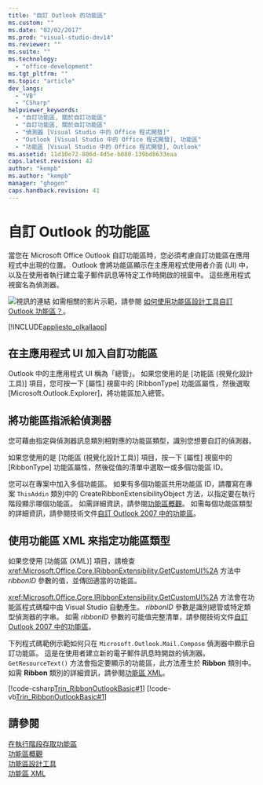 ```yaml
---
title: "自訂 Outlook 的功能區"
ms.custom: ""
ms.date: "02/02/2017"
ms.prod: "visual-studio-dev14"
ms.reviewer: ""
ms.suite: ""
ms.technology: 
  - "office-development"
ms.tgt_pltfrm: ""
ms.topic: "article"
dev_langs: 
  - "VB"
  - "CSharp"
helpviewer_keywords: 
  - "自訂功能區, 關於自訂功能區"
  - "自訂功能區, 關於自訂功能區"
  - "偵測器 [Visual Studio 中的 Office 程式開發]"
  - "Outlook [Visual Studio 中的 Office 程式開發], 功能區"
  - "功能區 [Visual Studio 中的 Office 程式開發], Outlook"
ms.assetid: 11d10e72-806d-4d5e-b080-139bd8633eaa
caps.latest.revision: 42
author: "kempb"
ms.author: "kempb"
manager: "ghogen"
caps.handback.revision: 41
---
```

# 自訂 Outlook 的功能區
  當您在 Microsoft Office Outlook 自訂功能區時，您必須考慮自訂功能區在應用程式中出現的位置。  Outlook 會將功能區顯示在主應用程式使用者介面 \(UI\) 中，以及在使用者執行建立電子郵件訊息等特定工作時開啟的視窗中。  這些應用程式視窗名為偵測器。  
  
 ![視訊的連結](~/docs/data-tools/media/playvideo.gif "視訊的連結") 如需相關的影片示範，請參閱 [如何使用功能區設計工具自訂 Outlook 功能區？](http://go.microsoft.com/fwlink/?LinkID=130312)。  
  
 [!INCLUDE[appliesto_olkallapp](../vsto/includes/appliesto-olkallapp-md.md)]  
  
## 在主應用程式 UI 加入自訂功能區  
 Outlook 中的主應用程式 UI 稱為「總管」。  如果您使用的是 \[功能區 \(視覺化設計工具\)\] 項目，您可按一下 \[屬性\] 視窗中的 \[RibbonType\] 功能區屬性，然後選取 \[Microsoft.Outlook.Explorer\]，將功能區加入總管。  
  
## 將功能區指派給偵測器  
 您可藉由指定與偵測器訊息類別相對應的功能區類型，識別您想要自訂的偵測器。  
  
 如果您使用的是 \[功能區 \(視覺化設計工具\)\] 項目，按一下 \[屬性\] 視窗中的 \[RibbonType\] 功能區屬性，然後從值的清單中選取一或多個功能區 ID。  
  
 您可以在專案中加入多個功能區。  如果有多個功能區共用功能區 ID，請覆寫在專案 `ThisAddin` 類別中的 CreateRibbonExtensibilityObject 方法，以指定要在執行階段顯示哪個功能區。  如需詳細資訊，請參閱[功能區概觀](../vsto/ribbon-overview.md)。  如需每個功能區類型的詳細資訊，請參閱技術文件[自訂 Outlook 2007 中的功能區](http://msdn.microsoft.com/zh-tw/946e97ea-f556-4e84-8fac-01cd9214e170)。  
  
## 使用功能區 XML 來指定功能區類型  
 如果您使用 \[功能區 \(XML\)\] 項目，請檢查 <xref:Microsoft.Office.Core.IRibbonExtensibility.GetCustomUI%2A> 方法中 *ribbonID* 參數的值，並傳回適當的功能區。  
  
 <xref:Microsoft.Office.Core.IRibbonExtensibility.GetCustomUI%2A> 方法會在功能區程式碼檔中由 Visual Studio 自動產生。  *ribbonID* 參數是識別總管或特定類型偵測器的字串。  如需 *ribbonID* 參數的可能值完整清單，請參閱技術文件[自訂 Outlook 2007 中的功能區](http://msdn.microsoft.com/zh-tw/946e97ea-f556-4e84-8fac-01cd9214e170)。  
  
 下列程式碼範例示範如何只在 `Microsoft.Outlook.Mail.Compose` 偵測器中顯示自訂功能區。  這是在使用者建立新的電子郵件訊息時開啟的偵測器。  `GetResourceText()` 方法會指定要顯示的功能區，此方法產生於 **Ribbon** 類別中。  如需 **Ribbon** 類別的詳細資訊，請參閱[功能區 XML](../vsto/ribbon-xml.md)。  
  
 [!code-csharp[Trin_RibbonOutlookBasic#1](../snippets/csharp/VS_Snippets_OfficeSP/Trin_RibbonOutlookBasic/CS/Ribbon1.cs#1)]
 [!code-vb[Trin_RibbonOutlookBasic#1](../snippets/visualbasic/VS_Snippets_OfficeSP/Trin_RibbonOutlookBasic/VB/Ribbon1.vb#1)]  
  
## 請參閱  
 [在執行階段存取功能區](../vsto/accessing-the-ribbon-at-run-time.md)   
 [功能區概觀](../vsto/ribbon-overview.md)   
 [功能區設計工具](../vsto/ribbon-designer.md)   
 [功能區 XML](../vsto/ribbon-xml.md)  
  
  